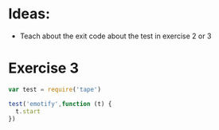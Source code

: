 # Ideas:
- Teach about the exit code about the test in exercise 2 or 3

# Exercise 3

```js
var test = require('tape')

test('emotify',function (t) {
  t.start
})
```

